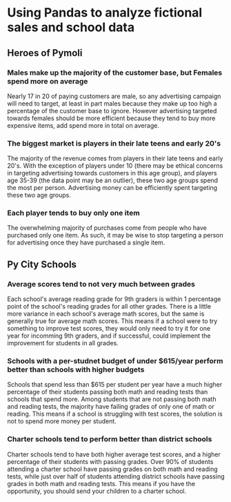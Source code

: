 # Using Pandas to analyze fictional sales and school data

## Heroes of Pymoli

### Males make up the majority of the customer base, but Females spend more on average

Nearly 17 in 20 of paying customers are male, so any advertising campaign will need to target, at least in part males because they make up too high a percentage of the customer base to ignore. However advertising targeted towards females should be more efficient because they tend to buy more expensive items, add spend more in total on average.

### The biggest market is players in their late teens and early 20's

The majority of the revenue comes from players in their late teens and early 20's. With the exception of players under 10 (there may be ethical concerns in targeting advertising towards customers in this age group), and players age 35-39 (the data point may be an outlier), these two age groups spend the most per person. Advertising money can be efficiently spent targeting these two age groups. 

### Each player tends to buy only one item

The overwhelming majority of purchases come from people who have purchased only one item. As such, it may be wise to stop targeting a person for advertising once they have purchased a single item. 


## Py City Schools

### Average scores tend to not very much between grades

Each school's average reading grade for 9th graders is within 1 percentage point of the school's reading grades for all other grades. There is a little more variance in each school's average math scores, but the same is generally true for average math scores. This means if a school were to try something to improve test scores, they would only need to try it for one year for incomming 9th graders, and if successful, could implement the improvement for students in all grades. 

### Schools with a per-studnet budget of under $615/year perform better than schools with higher budgets

Schools that spend less than $615 per student per year have a much higher percentage of their students passing both math and reading tests than schools that spend more. Among students that are not passing both math and reading tests, the majority have failing grades of only one of math or reading. This means if a school is struggling with test scores, the solution is not to spend more money per student. 

### Charter schools tend to perform better than district schools

Charter schools tend to have both higher average test scores, and a higher percentage of their students with passing grades. Over 90% of students attending a charter school have passing grades on both math and reading tests, while just over half of students attending district schools have passing grades in both math and reading tests. This means if you have the opportunity, you should send your children to a charter school. 
